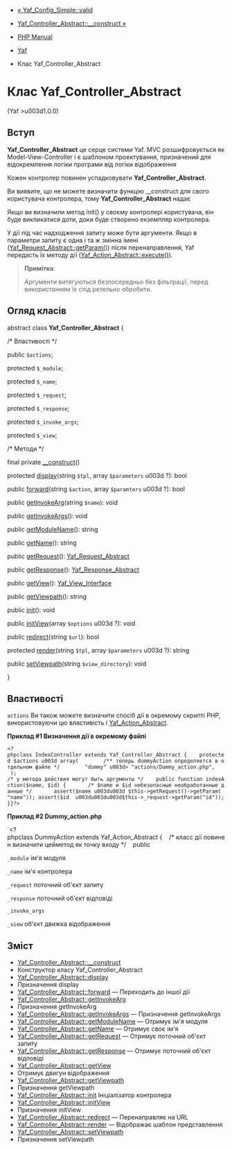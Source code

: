 - [« Yaf_Config_Simple::valid](yaf-config-simple.valid.md)
- [Yaf_Controller_Abstract::\_\_construct »](yaf-controller-abstract.construct.md)

- [PHP Manual](index.md)
- [Yaf](book.yaf.md)
- Клас Yaf_Controller_Abstract

# Клас Yaf_Controller_Abstract

(Yaf \>u003d1.0.0)

## Вступ

**Yaf_Controller_Abstract** це серце системи Yaf. MVC розшифровується
як Model-View-Controller і є шаблоном проектування,
призначений для відокремлення логіки програми від логіки відображення

Кожен контролер повинен успадковувати
**Yaf_Controller_Abstract**.

Ви виявите, що не можете визначити функцію \_\_construct для свого
користувача контролера, тому **Yaf_Controller_Abstract**
надає

Якщо ви визначили метод init() у своєму контролері користувача, він
буде викликатися доти, доки буде створено екземпляр контролера.

У дії під час надходження запиту може бути аргументи. Якщо в
параметри запиту є одна і та ж змінна імені
([Yaf_Request_Abstract::getParam()](yaf-request-abstract.getparam.md))
після перенаправлення, Yaf передасть їх методу дії
([Yaf_Action_Abstract::execute()](yaf-action-abstract.execute.md)).

> **Примітка**:
>
> Аргументи витягуються безпосередньо без фільтрації, перед використанням їх
> слід ретельно обробити.

## Огляд класів

abstract class **Yaf_Controller_Abstract** {

/\* Властивості \*/

public `$actions`;

protected `$_module`;

protected `$_name`;

protected `$_request`;

protected `$_response`;

protected `$_invoke_args`;

protected `$_view`;

/\* Методи \*/

final private [\_\_construct](yaf-controller-abstract.construct.md)()

protected [display](yaf-controller-abstract.display.md)(string `$tpl`,
array `$parameters` u003d ?): bool

public [forward](yaf-controller-abstract.forward.md)(string `$action`,
array `$paramters` u003d ?): bool

public [getInvokeArg](yaf-controller-abstract.getinvokearg.md)(string
`$name`): void

public [getInvokeArgs](yaf-controller-abstract.getinvokeargs.md)():
void

public [getModuleName](yaf-controller-abstract.getmodulename.md)():
string

public [getName](yaf-controller-abstract.getname.md)(): string

public [getRequest](yaf-controller-abstract.getrequest.md)():
[Yaf_Request_Abstract](class.yaf-request-abstract.md)

public [getResponse](yaf-controller-abstract.getresponse.md)():
[Yaf_Response_Abstract](class.yaf-response-abstract.md)

public [getView](yaf-controller-abstract.getview.md)():
[Yaf_View_Interface](class.yaf-view-interface.md)

public [getViewpath](yaf-controller-abstract.getviewpath.md)(): string

public [init](yaf-controller-abstract.init.md)(): void

public [initView](yaf-controller-abstract.initview.md)(array
`$options` u003d ?): void

public [redirect](yaf-controller-abstract.redirect.md)(string `$url`):
bool

protected [render](yaf-controller-abstract.render.md)(string `$tpl`,
array `$parameters` u003d ?): string

public [setViewpath](yaf-controller-abstract.setviewpath.md)(string
`$view_directory`): void

}

## Властивості

`actions`
Ви також можете визначити спосіб дії в окремому скрипті PHP,
використовуючи цю властивість і
[Yaf_Action_Abstract](class.yaf-action-abstract.md).

**Приклад #1 Визначення дії в окремому файлі**

` <?phpclass IndexController extends Yaf_Controller_Abstract {    protected $actions u003d array(        /** теперь dummyAction определяется в отдельном файле */        "dummy" u003d> "actions/Dummy_action.php",    ); /* у метода действия могут быть аргументы */    public function indexAction($name, $id) {       /* $name и $id небезопасные необработанные данные */       assert($name u003du003d $this->getRequest()->getParam( "name")); assert($id  u003du003du003d$this->_request->getParam("id")); }}?> `

**Приклад #2 Dummy_action.php**

`<?phpclass DummyAction extends Yaf_Action_Abstract {    /* класс дії повинен визначити цейметод як точку входу */    public       

`_module`
ім'я модуля

`_name`
ім'я контролера

`_request`
поточний об'єкт запиту

`_response`
поточний об'єкт відповіді

`_invoke_args`

`_view`
об'єкт движка відображення

## Зміст

- [Yaf_Controller_Abstract::\_\_construct](yaf-controller-abstract.construct.md)
- Конструктор класу Yaf_Controller_Abstract
- [Yaf_Controller_Abstract::display](yaf-controller-abstract.display.md)
- Призначення display
- [Yaf_Controller_Abstract::forward](yaf-controller-abstract.forward.md)
— Переходить до іншої дії
- [Yaf_Controller_Abstract::getInvokeArg](yaf-controller-abstract.getinvokearg.md)
- Призначення getInvokeArg
- [Yaf_Controller_Abstract::getInvokeArgs](yaf-controller-abstract.getinvokeargs.md)
— Призначення getInvokeArgs
- [Yaf_Controller_Abstract::getModuleName](yaf-controller-abstract.getmodulename.md)
— Отримує ім'я модуля
- [Yaf_Controller_Abstract::getName](yaf-controller-abstract.getname.md)
— Отримує своє ім'я
- [Yaf_Controller_Abstract::getRequest](yaf-controller-abstract.getrequest.md)
— Отримує поточний об'єкт запиту
- [Yaf_Controller_Abstract::getResponse](yaf-controller-abstract.getresponse.md)
— Отримує поточний об'єкт відповіді
- [Yaf_Controller_Abstract::getView](yaf-controller-abstract.getview.md)
- Отримує двигун відображення
- [Yaf_Controller_Abstract::getViewpath](yaf-controller-abstract.getviewpath.md)
- Призначення getViewpath
- [Yaf_Controller_Abstract::init](yaf-controller-abstract.init.md)
Ініціалізатор контролера
- [Yaf_Controller_Abstract::initView](yaf-controller-abstract.initview.md)
- Призначення initView
- [Yaf_Controller_Abstract::redirect](yaf-controller-abstract.redirect.md)
— Перенаправляє на URL
- [Yaf_Controller_Abstract::render](yaf-controller-abstract.render.md)
— Відображає шаблон представлення
- [Yaf_Controller_Abstract::setViewpath](yaf-controller-abstract.setviewpath.md)
- Призначення setViewpath
